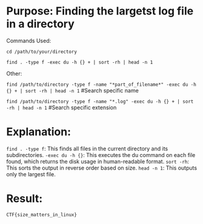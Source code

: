 # Purpose: Finding the largetst log file in a directory

Commands Used:

`cd /path/to/your/directory`

`find . -type f -exec du -h {} + | sort -rh | head -n 1`

Other:

`find /path/to/directory -type f -name "*part_of_filename*" -exec du -h {} + | sort -rh | head -n 1` #Search specific name

`find /path/to/directory -type f -name "*.log" -exec du -h {} + | sort -rh | head -n 1` #Search specific extension


# Explanation:
`find . -type f`: This finds all files in the current directory and its subdirectories.
`-exec du -h {}`: This executes the du command on each file found, which returns the disk usage in human-readable format.
`sort -rh`: This sorts the output in reverse order based on size.
`head -n 1`: This outputs only the largest file.

# Result:
`CTF{size_matters_in_linux}`
